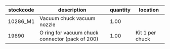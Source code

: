 |stockcode|description|quantity|location|
|---------|-----------|--------|--------|
|10286_M1|Vacuum chuck vacuum nozzle|1.00||
|19690|O ring for vacuum chuck connector (pack of 200)|1.00|Kit 1 per chuck|
